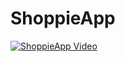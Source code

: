 # ShoppieApp

[![ShoppieApp Video](https://img.shields.io/badge/▶️-ShoppieApp%20Demo-blue)](./video/ShoppieApp.mp4)
